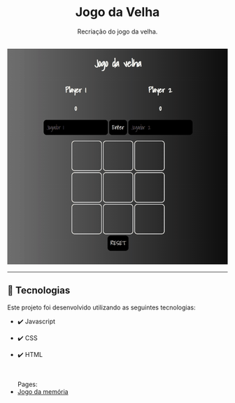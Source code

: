 <h1 align="center">Jogo da Velha</h1>

<p align="center">Recriação do jogo da velha.</p>
<br>

<div align="center">
    <img src="..\projeto_jogodavelha\Assets\gifs\Gif jogo da velha.gif" alt="demo">
</div>

<hr>

## 🚀 Tecnologias

Este projeto foi desenvolvido utilizando as seguintes tecnologias:

- ✔️ Javascript

- ✔️ CSS

- ✔️ HTML

<br>

<ul> Pages:
<li><a href="https://ivanunes.github.io/estudos/projeto_jogodavelha/">Jogo da memória </a></li>
</ul>